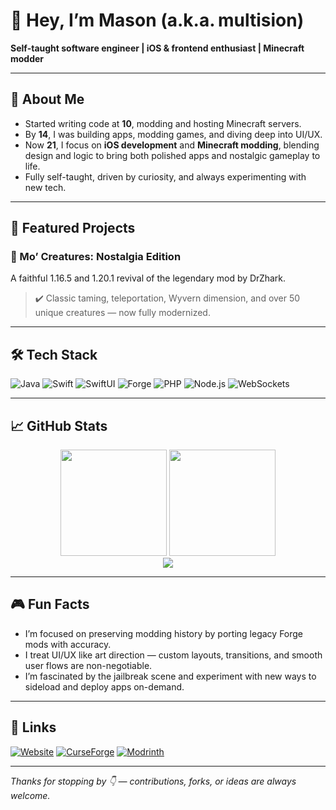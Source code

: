 # 👋 Hey, I’m Mason (a.k.a. multision)

**Self‑taught software engineer | iOS & frontend enthusiast | Minecraft modder**

---

## 💾 About Me  
- Started writing code at **10**, modding and hosting Minecraft servers.  
- By **14**, I was building apps, modding games, and diving deep into UI/UX.  
- Now **21**, I focus on **iOS development** and **Minecraft modding**, blending design and logic to bring both polished apps and nostalgic gameplay to life.  
- Fully self-taught, driven by curiosity, and always experimenting with new tech.

---

## 🔧 Featured Projects

### 🐾 Mo’ Creatures: Nostalgia Edition  
A faithful 1.16.5 and 1.20.1 revival of the legendary mod by DrZhark.  
> ✔️ Classic taming, teleportation, Wyvern dimension, and over 50 unique creatures — now fully modernized.

---

## 🛠 Tech Stack  
![Java](https://img.shields.io/badge/Java-ED8B00?style=flat&logo=java&logoColor=white) ![Swift](https://img.shields.io/badge/Swift-FA7343?style=flat&logo=swift&logoColor=white) ![SwiftUI](https://img.shields.io/badge/SwiftUI-007AFF?style=flat&logo=apple&logoColor=white)  ![Forge](https://img.shields.io/badge/Forge-5C2D91?style=flat) ![PHP](https://img.shields.io/badge/PHP-777BB4?style=flat&logo=php&logoColor=white) ![Node.js](https://img.shields.io/badge/Node.js-339933?style=flat&logo=node.js&logoColor=white) ![WebSockets](https://img.shields.io/badge/WebSocket-enabled-4CAF50?style=flat)

---

## 📈 GitHub Stats  
<p align="center">
  <img src="https://github-readme-stats.vercel.app/api?username=multision&show_icons=true&theme=radical" height="170"/>
  <img src="https://github-readme-stats.vercel.app/api/top-langs/?username=multision&layout=compact&theme=radical" height="170"/>
  <br/>
  <img src="https://github-readme-streak-stats.herokuapp.com?user=multision&theme=radical&hide_border=true"/>
</p>

---

## 🎮 Fun Facts  
- I’m focused on preserving modding history by porting legacy Forge mods with accuracy.  
- I treat UI/UX like art direction — custom layouts, transitions, and smooth user flows are non-negotiable.  
- I’m fascinated by the jailbreak scene and experiment with new ways to sideload and deploy apps on-demand.

---

## 🔗 Links  
[![Website](https://img.shields.io/badge/%20Website-multision.dev-informational?style=flat&logo=brave)](https://multision.dev) [![CurseForge](https://img.shields.io/badge/CurseForge-Mods-orange?style=flat&logo=curseforge)](https://www.curseforge.com/members/multision/projects) [![Modrinth](https://img.shields.io/badge/Modrinth-Mods-brightgreen?style=flat&logo=modrinth)](https://modrinth.com/user/multision)

---

*Thanks for stopping by 👇 — contributions, forks, or ideas are always welcome.*
